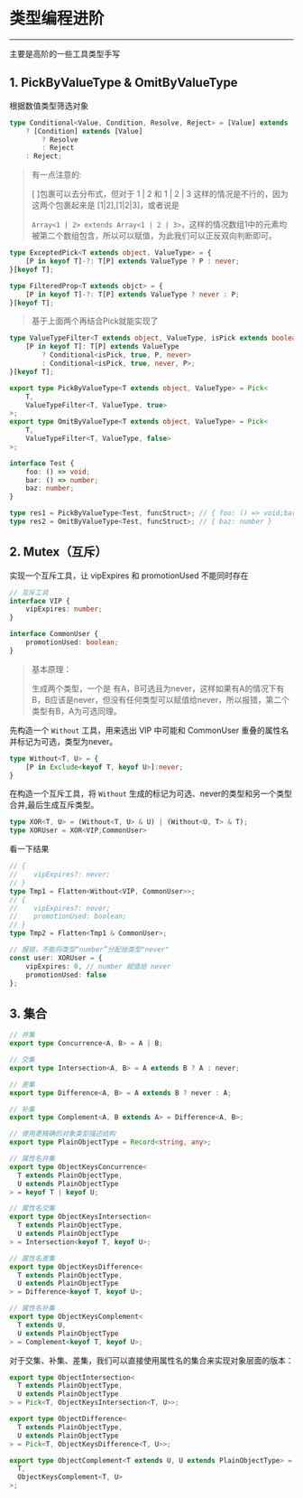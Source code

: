 # 类型编程进阶

---

主要是高阶的一些工具类型手写

## 1. **PickByValueType** & **OmitByValueType**

根据数值类型筛选对象

```typescript
type Conditional<Value, Condition, Resolve, Reject> = [Value] extends [Condition]
    ? [Condition] extends [Value]
        ? Resolve
        : Reject
    : Reject;
```

> 有一点注意的: 
>
> [ ]包裹可以去分布式，但对于 1 | 2 和 1 | 2 | 3 这样的情况是不行的，因为这两个包裹起来是 [1|2],[1|2|3]，或者说是
>
> `Array<1 | 2> extends Array<1 | 2 | 3>`，这样的情况数组1中的元素均被第二个数组包含，所以可以赋值，为此我们可以正反双向判断即可。

```typescript
type ExceptedPick<T extends object, ValueType> = {
    [P in keyof T]-?: T[P] extends ValueType ? P : never;
}[keyof T];

type FilteredProp<T extends objct> = {
    [P in keyof T]-?: T[P] extends ValueType ? never : P;
}[keyof T];
```

> 基于上面两个再结合Pick就能实现了

```typescript
type ValueTypeFilter<T extends object, ValueType, isPick extends boolean> = {
    [P in keyof T]: T[P] extends ValueType
        ? Conditional<isPick, true, P, never>
        : Conditional<isPick, true, never, P>;
}[keyof T];

export type PickByValueType<T extends object, ValueType> = Pick<
    T,
    ValueTypeFilter<T, ValueType, true>
>;
export type OmitByValueType<T extends object, ValueType> = Pick<
    T,
    ValueTypeFilter<T, ValueType, false>
>;

interface Test {
    foo: () => void;
    bar: () => number;
    baz: number;
}

type res1 = PickByValueType<Test, funcStruct>; // { foo: () => void;bar: () => number; }
type res2 = OmitByValueType<Test, funcStruct>; // { baz: number }
```

## 2. Mutex（互斥）

实现一个互斥工具，让 vipExpires 和 promotionUsed 不能同时存在

```typescript
// 互斥工具
interface VIP {
    vipExpires: number;
}

interface CommonUser {
    promotionUsed: boolean;
}
```

> 基本原理：
>
> 生成两个类型，一个是 有A，B可选且为never，这样如果有A的情况下有B，B应该是never，但没有任何类型可以赋值给never，所以报错，第二个类型有B，A为可选同理。

先构造一个 `Without` 工具，用来选出 VIP 中可能和 CommonUser 重叠的属性名并标记为可选，类型为never。

```typescript
type Without<T, U> = {
    [P in Exclude<keyof T, keyof U>]:never;
}
```

在构造一个互斥工具，将 `Without` 生成的标记为可选、never的类型和另一个类型合并,最后生成互斥类型。

```typescript
type XOR<T, U> = (Without<T, U> & U) | (Without<U, T> & T);
type XORUser = XOR<VIP,CommonUser>
```

看一下结果

```typescript
// {
//    vipExpires?: never;
// }
type Tmp1 = Flatten<Without<VIP, CommonUser>>;
// {
//    vipExpires?: never;
//    promotionUsed: boolean;
// }
type Tmp2 = Flatten<Tmp1 & CommonUser>;

// 报错，不能将类型“number”分配给类型"never"
const user: XORUser = {
    vipExpires: 0, // number 赋值给 never
    promotionUsed: false
};
```

## 3. 集合

```typescript
// 并集
export type Concurrence<A, B> = A | B;

// 交集
export type Intersection<A, B> = A extends B ? A : never;

// 差集
export type Difference<A, B> = A extends B ? never : A;

// 补集
export type Complement<A, B extends A> = Difference<A, B>;

// 使用更精确的对象类型描述结构
export type PlainObjectType = Record<string, any>;

// 属性名并集
export type ObjectKeysConcurrence<
  T extends PlainObjectType,
  U extends PlainObjectType
> = keyof T | keyof U;

// 属性名交集
export type ObjectKeysIntersection<
  T extends PlainObjectType,
  U extends PlainObjectType
> = Intersection<keyof T, keyof U>;

// 属性名差集
export type ObjectKeysDifference<
  T extends PlainObjectType,
  U extends PlainObjectType
> = Difference<keyof T, keyof U>;

// 属性名补集
export type ObjectKeysComplement<
  T extends U,
  U extends PlainObjectType
> = Complement<keyof T, keyof U>;


```

对于交集、补集、差集，我们可以直接使用属性名的集合来实现对象层面的版本：

```typescript
export type ObjectIntersection<
  T extends PlainObjectType,
  U extends PlainObjectType
> = Pick<T, ObjectKeysIntersection<T, U>>;

export type ObjectDifference<
  T extends PlainObjectType,
  U extends PlainObjectType
> = Pick<T, ObjectKeysDifference<T, U>>;

export type ObjectComplement<T extends U, U extends PlainObjectType> = Pick<
  T,
  ObjectKeysComplement<T, U>
>;
```
